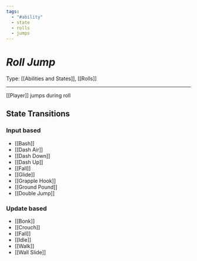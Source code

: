 ```yaml
---
tags:
  - "#ability"
  - state
  - rolls
  - jumps
---
```

# _Roll Jump_

Type: [[Abilities and States]], [[Rolls]]

----


[[Player]] jumps during roll


## State Transitions

### Input based

* [[Bash]]
* [[Dash Air]]
* [[Dash Down]]
* [[Dash Up]]
* [[Fall]]
* [[Glide]]
* [[Grapple Hook]]
* [[Ground Pound]]
* [[Double Jump]]

### Update based

* [[Bonk]]
* [[Crouch]]
* [[Fall]]
* [[Idle]]
* [[Walk]]
* [[Wall Slide]]